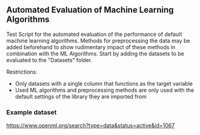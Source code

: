 ## Automated Evaluation of Machine Learning Algorithms 

Test Script for the automated evaluation of the performance of default machine learning algorithms. Methods for preprocessing the data may be added beforehand to show rudimentary impact of these methods in combination with the ML Algorithms. Start by adding the datasets to be evaluated to the "Datasets" folder.


Restrictions:
- Only datasets with a single column that functions as the target variable
- Used ML algorithms and preprocessing methods are only used with the default settings of the library they are imported from

### Example dataset
https://www.openml.org/search?type=data&status=active&id=1067
